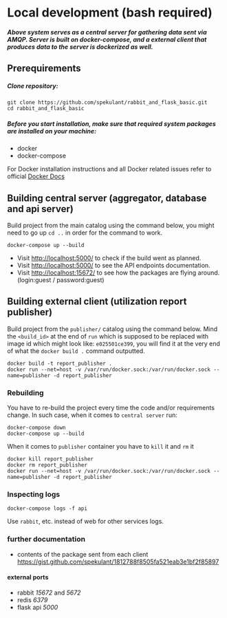 # Local development (bash required)

##### Above system serves as a central server for gathering data sent via AMQP. Server is built on docker-compose, and a external client that produces data to the server is dockerized as well.

## Prerequirements

##### Clone repository:
```
git clone https://github.com/spekulant/rabbit_and_flask_basic.git
cd rabbit_and_flask_basic
```
##### Before you start installation, make sure that required system packages are installed on your machine:

* docker
* docker-compose

For Docker installation instructions and all Docker related issues refer to official [Docker Docs](https://docs.docker.com/)

## Building central server (aggregator, database and api server)

Build project from the main catalog using the command below, you might need to go up `cd ..` in order for the command to work.

```
docker-compose up --build
```
* Visit [http://localhost:5000/](http://localhost:5000/) to check if the build went as planned.
* Visit [http://localhost:5000/](http://localhost:5000/documentation) to see the API endpoints documentation.
* Visit [http://localhost:15672/](http://localhost:15672/) to see how the packages are flying around. (login:guest / password:guest)

## Building external client (utilization report publisher)
Build project from the `publisher/` catalog using the command below. Mind the `<build_id>` at the end of `run` which is supposed to be replaced with image id which might look like: `e025501ce399`, you will find it at the very end of what the `docker build .` command outputted.

```
docker build -t report_publisher .
docker run --net=host -v /var/run/docker.sock:/var/run/docker.sock --name=publisher -d report_publisher
```
### Rebuilding

You have to re-build the project every time the code and/or requirements change. In such case, when it comes to `central server` run:
```
docker-compose down
docker-compose up --build
```
When it comes to `publisher` container you have to `kill` it and `rm` it
```
docker kill report_publisher
docker rm report_publisher
docker run --net=host -v /var/run/docker.sock:/var/run/docker.sock --name=publisher -d report_publisher
```
### Inspecting logs

```
docker-compose logs -f api
```
Use `rabbit`, etc. instead of web for other services logs.

### further documentation
- contents of the package sent from each client https://gist.github.com/spekulant/1812788f8505fa521eab3e1bf2f85897

#### external ports
- rabbit *15672* and *5672*
- redis *6379*
- flask api *5000*
